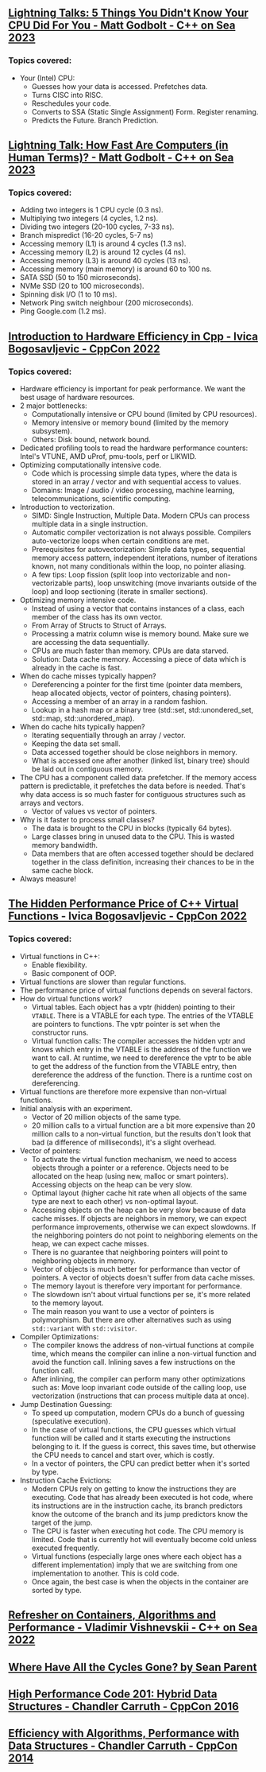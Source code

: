 ## [Lightning Talks: 5 Things You Didn't Know Your CPU Did For You - Matt Godbolt - C++ on Sea 2023](https://www.youtube.com/watch?v=gIJ4QdNL6Ro)
### Topics covered:
* Your (Intel) CPU:
  * Guesses how your data is accessed. Prefetches data.
  * Turns CISC into RISC.
  * Reschedules your code.
  * Converts to SSA (Static Single Assignment) Form. Register renaming.
  * Predicts the Future. Branch Prediction.

## [Lightning Talk: How Fast Are Computers (in Human Terms)? - Matt Godbolt - C++ on Sea 2023](https://www.youtube.com/watch?v=R-ro6EBLqW8)
### Topics covered:
* Adding two integers is 1 CPU cycle (0.3 ns).
* Multiplying two integers (4 cycles, 1.2 ns).
* Dividing two integers (20-100 cycles, 7-33 ns).
* Branch mispredict (16-20 cycles, 5-7 ns)
* Accessing memory (L1) is around 4 cycles (1.3 ns).
* Accessing memory (L2) is around 12 cycles (4 ns).
* Accessing memory (L3) is around 40 cycles (13 ns).
* Accessing memory (main memory) is around 60 to 100 ns.
* SATA SSD (50 to 150 microseconds).
* NVMe SSD (20 to 100 microseconds).
* Spinning disk I/O (1 to 10 ms).
* Network Ping switch neighbour (200 microseconds).
* Ping Google.com (1.2 ms).

## [Introduction to Hardware Efficiency in Cpp - Ivica Bogosavljevic - CppCon 2022](https://www.youtube.com/watch?v=Fs_T070H9C8)
### Topics covered:
* Hardware efficiency is important for peak performance. We want the best usage of hardware resources.
* 2 major bottlenecks: 
  * Computationally intensive or CPU bound (limited by CPU resources).
  * Memory intensive or memory bound (limited by the memory subsystem).
  * Others: Disk bound, network bound.
* Dedicated profiling tools to read the hardware performance counters: Intel's VTUNE, AMD uProf, pmu-tools, perf or LIKWID.
* Optimizing computationally intensive code.
  * Code which is processing simple data types, where the data is stored in an array / vector and with sequential access to values.
  * Domains: Image / audio / video processing, machine learning, telecommunications, scientific computing.
* Introduction to vectorization.
  * SIMD: Single Instruction, Multiple Data. Modern CPUs can process multiple data in a single instruction.
  * Automatic compiler vectorization is not always possible. Compilers auto-vectorize loops when certain conditions are met.
  * Prerequisites for autovectorization: Simple data types, sequential memory access pattern, independent iterations, number of iterations known, not many conditionals within the loop, no pointer aliasing.
  * A few tips: Loop fission (split loop into vectorizable and non-vectorizable parts), loop unswitching (move invariants outside of the loop) and loop sectioning (iterate in smaller sections).
* Optimizing memory intensive code.
  * Instead of using a vector that contains instances of a class, each member of the class has its own vector.
  * From Array of Structs to Struct of Arrays.
  * Processing a matrix column wise is memory bound. Make sure we are accessing the data sequentially.
  * CPUs are much faster than memory. CPUs are data starved.
  * Solution: Data cache memory. Accessing a piece of data which is already in the cache is fast.
* When do cache misses typically happen?
  * Dereferencing a pointer for the first time (pointer data members, heap allocated objects, vector of pointers, chasing pointers).
  * Accessing a member of an array in a random fashion.
  * Lookup in a hash map or a binary tree (std::set, std::unondered_set, std::map, std::unordered_map).
* When do cache hits typically happen?
  * Iterating sequentially through an array / vector.
  * Keeping the data set small.
  * Data accessed together should be close neighbors in memory.
  * What is accessed one after another (linked list, binary tree) should be laid out in contiguous memory.  
* The CPU has a component called data prefetcher. If the memory access pattern is predictable, it prefetches the data before is needed. That's why data access is so much faster for contiguous structures such as arrays and vectors.
  * Vector of values vs vector of pointers.
* Why is it faster to process small classes?
  * The data is brought to the CPU in blocks (typically 64 bytes).
  * Large classes bring in unused data to the CPU. This is wasted memory bandwidth.
  * Data members that are often accessed together should be declared together in the class definition, increasing their chances to be in the same cache block.  
* Always measure!

## [The Hidden Performance Price of C++ Virtual Functions - Ivica Bogosavljevic - CppCon 2022](https://www.youtube.com/watch?v=kRdbqjw2WIs)
### Topics covered:
* Virtual functions in C++:
  * Enable flexibility.
  * Basic component of OOP.
* Virtual functions are slower than regular functions.
* The performance price of virtual functions depends on several factors.
* How do virtual functions work?
  * Virtual tables. Each object has a vptr (hidden) pointing to their `VTABLE`. There is a VTABLE for each type. The entries of the VTABLE are pointers to functions. The vptr pointer is set when the constructor runs.
  * Virtual function calls: The compiler accesses the hidden vptr and knows which entry in the VTABLE is the address of the function we want to call. At runtime, we need to dereference the vptr to be able to get the address of the function from the VTABLE entry, then dereference the address of the function. There is a runtime cost on dereferencing.
* Virtual functions are therefore more expensive than non-virtual functions. 
* Initial analysis with an experiment. 
  * Vector of 20 million objects of the same type. 
  * 20 million calls to a virtual function are a bit more expensive than 20 million calls to a non-virtual function, but the results don't look that bad (a difference of milliseconds), it's a slight overhead.
* Vector of pointers:
  * To activate the virtual function mechanism, we need to access objects through a pointer or a reference. Objects need to be allocated on the heap (using new, malloc or smart pointers). Accessing objects on the heap can be very slow.
  * Optimal layout (higher cache hit rate when all objects of the same type are next to each other) vs non-optimal layout.
  * Accessing objects on the heap can be very slow because of data cache misses. If objects are neighbors in memory, we can expect performance improvements, otherwise we can expect slowdowns. If the neighboring pointers do not point to neighboring elements on the heap, we can expect cache misses.
  * There is no guarantee that neighboring pointers will point to neighboring objects in memory.
  * Vector of objects is much better for performance than vector of pointers. A vector of objects doesn't suffer from data cache misses.
  * The memory layout is therefore very important for performance.
  * The slowdown isn't about virtual functions per se, it's more related to the memory layout. 
  * The main reason you want to use a vector of pointers is polymorphism. But there are other alternatives such as using `std::variant` with `std::visitor`.
* Compiler Optimizations:
  * The compiler knows the address of non-virtual functions at compile time, which means the compiler can inline a non-virtual function and avoid the function call. Inlining saves a few instructions on the function call.
  * After inlining, the compiler can perform many other optimizations such as: Move loop invariant code outside of the calling loop, use vectorization (instructions that can process multiple data at once).
* Jump Destination Guessing:
  * To speed up computation, modern CPUs do a bunch of guessing (speculative execution).
  * In the case of virtual functions, the CPU guesses which virtual function will be called and it starts executing the instructions belonging to it. If the guess is correct, this saves time, but otherwise the CPU needs to cancel and start over, which is costly.
  * In a vector of pointers, the CPU can predict better when it's sorted by type.
* Instruction Cache Evictions:
  * Modern CPUs rely on getting to know the instructions they are executing. Code that has already been executed is hot code, where its instructions are in the instruction cache, its branch predictors know the outcome of the branch and its jump predictors know the target of the jump.
  * The CPU is faster when executing hot code. The CPU memory is limited. Code that is currently hot will eventually become cold unless executed frequently.
  * Virtual functions (especially large ones where each object has a different implementation) imply that we are switching from one implementation to another. This is cold code.
  * Once again, the best case is when the objects in the container are sorted by type.

## [Refresher on Containers, Algorithms and Performance - Vladimir Vishnevskii - C++ on Sea 2022](https://www.youtube.com/watch?v=zxKGKwwbkU0)

## [Where Have All the Cycles Gone? by Sean Parent](https://www.youtube.com/watch?v=B-aDBB34o6Y)

## [High Performance Code 201: Hybrid Data Structures - Chandler Carruth - CppCon 2016](https://www.youtube.com/watch?v=vElZc6zSIXM)

## [Efficiency with Algorithms, Performance with Data Structures - Chandler Carruth - CppCon 2014](https://www.youtube.com/watch?v=fHNmRkzxHWs)


